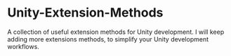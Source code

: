 # Unity-Extension-Methods
A collection of useful extension methods for Unity development. I will keep adding more extensions methods, to simplify your Unity development workflows.
